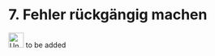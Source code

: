 # 7. Fehler rückgängig machen
<!-- Warnung: Alle Änderungen, die einen Commit rückgängig machen bzw. entfernen wollen, lieber als neuen Commit umsetzen, so dass die History nicht verändert wird -->
<!-- restore, reset, revert, commit --amend, cherry-pick -->
<!-- prüfen: was passiert, wenn man später einen commit mit einem neuen eintrag in der csv hat und dann versucht, den initialen commit, der die csv-Datei angelegt hat, rückgängig zu machen? -->

<!-- https://stackoverflow.com/questions/3528245/whats-the-difference-between-git-reset-mixed-soft-and-hard -->

<!-- auf experiment #13 verweisen, wenn es um fehler in der manipulation der history geht: hier geht es nur um "fehler" beim committen -->

<img src="../../images/under-construction_symbol.png" alt="Under Construction" width="30" /> to be added
